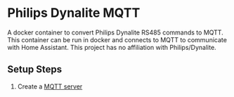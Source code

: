 # Philips Dynalite MQTT
A docker container to convert Philips Dynalite RS485 commands to MQTT. This container can be run in docker and connects to MQTT to communicate with Home Assistant. This project has no affiliation with Philips/Dynalite.

## Setup Steps
1. Create a [MQTT server](https://hub.docker.com/_/eclipse-mosquitto)